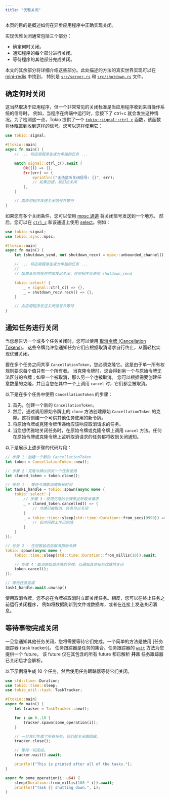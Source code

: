 ```yaml
---
title: "优雅关闭"
---
```


本页的目的是概述如何在异步应用程序中正确实现关闭。

实现优雅关闭通常包括三个部分：

- 确定何时关闭。
- 通知程序的每个部分进行关闭。
- 等待程序的其他部分完成关闭。

本文的其余部分将详细介绍这些部分。此处描述的方法的真实世界实现可以在 [mini-redis] 中找到，
特别是 [`src/server.rs`][server.rs] 和 [`src/shutdown.rs`][shutdown.rs] 文件。

## 确定何时关闭

这当然取决于应用程序，但一个非常常见的关闭标准是当应用程序收到来自操作系统的信号时。
例如，当程序在终端中运行时，您按下了 ctrl+c 就会发生这种情况。为了检测这一点，Tokio 提供了一个
[`tokio::signal::ctrl_c`][ctrl_c] 函数，该函数将休眠直到收到这样的信号。您可以这样使用它：

```rs
use tokio::signal;

#[tokio::main]
async fn main() {
    // ... 将应用程序生成为单独的任务 ...

    match signal::ctrl_c().await {
        Ok(()) => {},
        Err(err) => {
            eprintln!("无法监听关闭信号: {}", err);
            // 如果出错，我们也关闭
        },
    }

    // 向应用程序发送关闭信号并等待
}
```

如果您有多个关闭条件，您可以使用 [mpsc 通道][mpsc] 将关闭信号发送到一个地方。
然后，您可以在 [`ctrl_c`][ctrl_c] 和该通道上使用 [select]。例如：

```rs
use tokio::signal;
use tokio::sync::mpsc;

#[tokio::main]
async fn main() {
    let (shutdown_send, mut shutdown_recv) = mpsc::unbounded_channel();

    // ... 将应用程序生成为单独的任务 ...
    //
    // 如果从应用程序内部发出关闭，应用程序会使用 shutdown_send

    tokio::select! {
        _ = signal::ctrl_c() => {},
        _ = shutdown_recv.recv() => {},
    }

    // 向应用程序发送关闭信号并等待
}
```

## 通知任务进行关闭

当您想告诉一个或多个任务关闭时，您可以使用 [取消令牌 (Cancellation Tokens)][cancellation-tokens]。
这些令牌允许您通知任务它们应根据取消请求自行终止，从而轻松实现优雅关闭。

要在多个任务之间共享 `CancellationToken`，您必须克隆它。这是由于单一所有权规则要求每个值只有一个所有者。
当克隆令牌时，您会得到另一个与原始令牌无法区分的令牌；如果一个被取消，那么另一个也被取消。
您可以根据需要创建任意数量的克隆，并且当您在其中一个上调用 `cancel` 时，它们都会被取消。

以下是在多个任务中使用 `CancellationToken` 的步骤：

1. 首先，创建一个新的 `CancellationToken`。
2. 然后，通过调用原始令牌上的 `clone` 方法创建原始 `CancellationToken` 的克隆。这将创建一个可供其他任务使用的新令牌。
3. 将原始令牌或克隆令牌传递给应该响应取消请求的任务。
4. 当您想优雅地关闭任务时，在原始令牌或克隆令牌上调用 `cancel` 方法。任何在原始令牌或克隆令牌上监听取消请求的任务都将收到关闭通知。

以下是展示上述步骤的代码片段：

```rs
// 步骤 1：创建一个新的 CancellationToken
let token = CancellationToken::new();

// 步骤 2：克隆令牌以供另一个任务使用
let cloned_token = token.clone();

// 任务 1 - 等待令牌取消或很长时间
let task1_handle = tokio::spawn(async move {
    tokio::select! {
        // 步骤 3：使用克隆的令牌来监听取消请求
        _ = cloned_token.cancelled() => {
            // 令牌已被取消，任务可以关闭
        }
        _ = tokio::time::sleep(std::time::Duration::from_secs(9999)) => {
            // 长时间的工作已完成
        }
    }
});

// 任务 2 - 在短暂延迟后取消原始令牌
tokio::spawn(async move {
    tokio::time::sleep(std::time::Duration::from_millis(10)).await;

    // 步骤 4：取消原始或克隆的令牌，以通知其他任务优雅地关闭
    token.cancel();
});

// 等待任务完成
task1_handle.await.unwrap()
```

使用取消令牌，您不必在令牌被取消时立即关闭任务。相反，您可以在终止任务之前运行关闭程序，
例如将数据刷新到文件或数据库，或者在连接上发送关闭消息。

## 等待事物完成关闭

一旦您通知其他任务关闭，您将需要等待它们完成。一个简单的方法是使用 [任务跟踪器 (task tracker)]。
任务跟踪器是任务的集合。任务跟踪器的 [`wait`] 方法为您提供一个 future，
该 future 仅在其包含的所有 future 都已解析 **并且** 任务跟踪器已关闭后才会解析。

以下示例将生成 10 个任务，然后使用任务跟踪器等待它们关闭。

```rs
use std::time::Duration;
use tokio::time::sleep;
use tokio_util::task::TaskTracker;

#[tokio::main]
async fn main() {
    let tracker = TaskTracker::new();

    for i in 0..10 {
        tracker.spawn(some_operation(i));
    }

    // 一旦我们生成了所有任务，我们就关闭跟踪器。
    tracker.close();

    // 等待一切完成。
    tracker.wait().await;

    println!("This is printed after all of the tasks.");
}

async fn some_operation(i: u64) {
    sleep(Duration::from_millis(100 * i)).await;
    println!("Task {} shutting down.", i);
}
```

[ctrl_c]: https://docs.rs/tokio/1/tokio/signal/fn.ctrl_c.html
[task tracker]: https://docs.rs/tokio-util/latest/tokio_util/task/task_tracker
[`wait`]: https://docs.rs/tokio-util/latest/tokio_util/task/task_tracker/struct.TaskTracker.html#method.wait
[select]: https://docs.rs/tokio/1/tokio/macro.select.html
[cancellation-tokens]: https://docs.rs/tokio-util/latest/tokio_util/sync/struct.CancellationToken.html
[shutdown.rs]: https://github.com/tokio-rs/mini-redis/blob/master/src/shutdown.rs
[server.rs]: https://github.com/tokio-rs/mini-redis/blob/master/src/server.rs
[mini-redis]: https://github.com/tokio-rs/mini-redis/
[mpsc]: https://docs.rs/tokio/1/tokio/sync/mpsc/index.html
